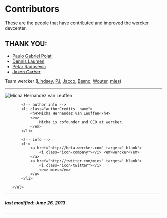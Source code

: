 # Contributors

These are the people that have contributed and improved the wercker devcenter.

## THANK YOU:

* [Paulo Gabriel Poiati](https://app.wercker.com/#poiati)
* [Dennis Laumen](https://app.wercker.com/#dennislaumen)
* [Petar Radosevic](https://app.wercker.com/#wunki)
* [Jason Garber](https://app.wercker.com/#jgarber)

Team wercker ([Lindsey](https://app.wercker.com/#lindseybateman), [PJ](https://app.wercker.com/#pjvds), [Jacco](https://app.wercker.com/#flenter), [Benno](https://app.wercker.com/#bvdberg), [Wouter](https://app.wercker.com/#wouter), [mies](https://app.wercker.com/#mies))


-------

<div class="authorCredits">
    <span class="profile-picture">
        <img src="https://secure.gravatar.com/avatar/d4b19718f9748779d7cf18c6303dc17f?d=identicon&s=192" alt="Micha Hernandez van Leuffen"/>
    </span>
    <ul class="authorCredits">

        <!-- author info -->
        <li class="authorCredits__name">
            <h4>Micha Hernandez van Leuffen</h4>
            <em>
                Micha is cofounder and CEO at wercker.
            </em>
        </li>

        <!-- info -->
        <li>
            <a href="http://beta.wercker.com" target="_blank">
                <i class="icon-company"></i> <em>wercker</em>
            </a>
            <a href="http://twitter.com/mies" target="_blank">
                <i class="icon-twitter"></i>
                <em> mies</em>
            </a>
        </li>

    </ul>
</div>

-------
##### last modified: June 26, 2013
-------
